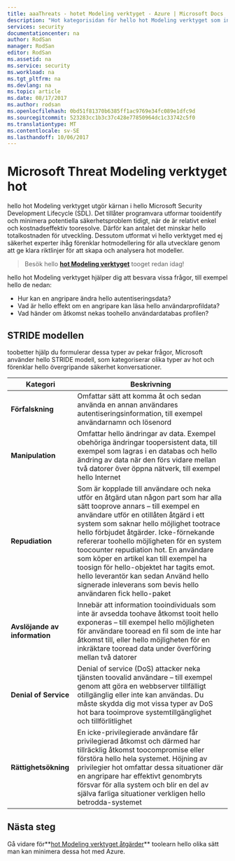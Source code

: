 ```yaml
---
title: aaaThreats - hotet Modeling verktyget - Azure | Microsoft Docs
description: "Hot kategorisidan för hello hot Modeling verktyget som innehåller kategorier för alla exponeras genereras hot."
services: security
documentationcenter: na
author: RodSan
manager: RodSan
editor: RodSan
ms.assetid: na
ms.service: security
ms.workload: na
ms.tgt_pltfrm: na
ms.devlang: na
ms.topic: article
ms.date: 08/17/2017
ms.author: rodsan
ms.openlocfilehash: 0bd51f81370b6385ff1ac9769e34fc089e1dfc9d
ms.sourcegitcommit: 523283cc1b3c37c428e77850964dc1c33742c5f0
ms.translationtype: MT
ms.contentlocale: sv-SE
ms.lasthandoff: 10/06/2017
---
```

# <a name="microsoft-threat-modeling-tool-threats"></a>Microsoft Threat Modeling verktyget hot

hello hot Modeling verktyget utgör kärnan i hello Microsoft Security Development Lifecycle (SDL). Det tillåter programvara utformar tooidentify och minimera potentiella säkerhetsproblem tidigt, när de är relativt enkel och kostnadseffektiv tooresolve. Därför kan antalet det minskar hello totalkostnaden för utveckling. Dessutom utformat vi hello verktyget med ej säkerhet experter ihåg förenklar hotmodellering för alla utvecklare genom att ge klara riktlinjer för att skapa och analysera hot modeller.

> Besök hello  **[hot Modeling verktyget](./azure-security-threat-modeling-tool.md)**  tooget redan idag!

hello hot Modeling verktyget hjälper dig att besvara vissa frågor, till exempel hello de nedan:

* Hur kan en angripare ändra hello autentiseringsdata?
* Vad är hello effekt om en angripare kan läsa hello användarprofildata?
* Vad händer om åtkomst nekas toohello användardatabas profilen?

## <a name="stride-model"></a>STRIDE modellen

toobetter hjälp du formulerar dessa typer av pekar frågor, Microsoft använder hello STRIDE modell, som kategoriserar olika typer av hot och förenklar hello övergripande säkerhet konversationer.

| Kategori | Beskrivning |
| -------- | ----------- |
| **Förfalskning** | Omfattar sätt att komma åt och sedan använda en annan användares autentiseringsinformation, till exempel användarnamn och lösenord |
| **Manipulation** | Omfattar hello ändringar av data. Exempel obehöriga ändringar toopersistent data, till exempel som lagras i en databas och hello ändring av data när den förs vidare mellan två datorer över öppna nätverk, till exempel hello Internet |
| **Repudiation** | Som är kopplade till användare och neka utför en åtgärd utan någon part som har alla sätt tooprove annars – till exempel en användare utför en otillåten åtgärd i ett system som saknar hello möjlighet tootrace hello förbjudet åtgärder. Icke-förnekande refererar toohello möjligheten för en system toocounter repudiation hot. En användare som köper en artikel kan till exempel ha toosign för hello-objektet har tagits emot. hello leverantör kan sedan Använd hello signerade inleverans som bevis hello användaren fick hello-paket |
| **Avslöjande av information** | Innebär att information tooindividuals som inte är avsedda toohave åtkomst tooit hello exponeras – till exempel hello möjligheten för användare tooread en fil som de inte har åtkomst till, eller hello möjligheten för en inkräktare tooread data under överföring mellan två datorer |
| **Denial of Service** | Denial of service (DoS) attacker neka tjänsten toovalid användare – till exempel genom att göra en webbserver tillfälligt otillgänglig eller inte kan användas. Du måste skydda dig mot vissa typer av DoS hot bara tooimprove systemtillgänglighet och tillförlitlighet |
| **Rättighetsökning** | En icke-privilegierade användare får privilegierad åtkomst och därmed har tillräcklig åtkomst toocompromise eller förstöra hello hela systemet. Höjning av privilegier hot omfattar dessa situationer där en angripare har effektivt genombryts försvar för alla system och blir en del av själva farliga situationer verkligen hello betrodda-systemet |

## <a name="next-steps"></a>Nästa steg

Gå vidare för**[hot Modeling verktyget åtgärder](./azure-security-threat-modeling-tool-mitigations.md)**  toolearn hello olika sätt man kan minimera dessa hot med Azure.

